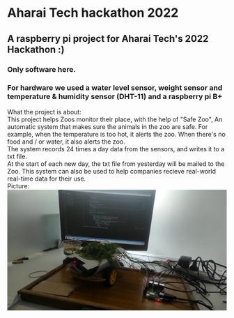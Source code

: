 # Aharai Tech hackathon 2022
## A raspberry pi project for Aharai Tech's 2022 Hackathon :)
### Only software here.
### For hardware we used a water level sensor, weight sensor and temperature & humidity sensor (DHT-11) and a raspberry pi B+

What the project is about:  
This project helps Zoos monitor their place, with the help of "Safe Zoo",
An automatic system that makes sure the animals in the zoo are safe.
For example, when the temperature is too hot, it alerts the zoo.
When there's no food and / or water, it also alerts the zoo.  
The system records 24 times a day data from the sensors, and writes it to a txt file.  
At the start of each new day, the txt file from yesterday will be mailed to the Zoo.
This system can also be used to help companies recieve real-world real-time data for their use.  
Picture:  
![Happy Christmas](Picture.png)
